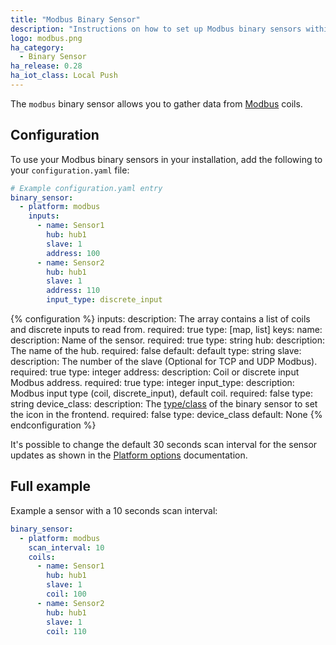 ```yaml
---
title: "Modbus Binary Sensor"
description: "Instructions on how to set up Modbus binary sensors within Home Assistant."
logo: modbus.png
ha_category:
  - Binary Sensor
ha_release: 0.28
ha_iot_class: Local Push
---
```


The `modbus` binary sensor allows you to gather data from [Modbus](http://www.modbus.org/) coils.

## Configuration

To use your Modbus binary sensors in your installation, add the following to your `configuration.yaml` file:

```yaml
# Example configuration.yaml entry
binary_sensor:
  - platform: modbus
    inputs:
      - name: Sensor1
        hub: hub1
        slave: 1
        address: 100
      - name: Sensor2
        hub: hub1
        slave: 1
        address: 110
        input_type: discrete_input
```

{% configuration %}
inputs:
  description: The array contains a list of coils and discrete inputs to read from.
  required: true
  type: [map, list]
  keys:
    name:
      description: Name of the sensor.
      required: true
      type: string
    hub:
      description: The name of the hub.
      required: false
      default: default
      type: string
    slave:
      description: The number of the slave (Optional for TCP and UDP Modbus).
      required: true
      type: integer
    address:
      description: Coil or discrete input Modbus address.
      required: true
      type: integer
    input_type:
      description: Modbus input type (coil, discrete_input), default coil.
      required: false
      type: string
    device_class:
      description: The [type/class](/integrations/binary_sensor/#device-class) of the binary sensor to set the icon in the frontend.
      required: false
      type: device_class
      default: None
{% endconfiguration %}

It's possible to change the default 30 seconds scan interval for the sensor updates as shown in the [Platform options](/docs/configuration/platform_options/#scan-interval) documentation.

## Full example

Example a sensor with a 10 seconds scan interval:

```yaml
binary_sensor:
  - platform: modbus
    scan_interval: 10
    coils:
      - name: Sensor1
        hub: hub1
        slave: 1
        coil: 100
      - name: Sensor2
        hub: hub1
        slave: 1
        coil: 110
```
